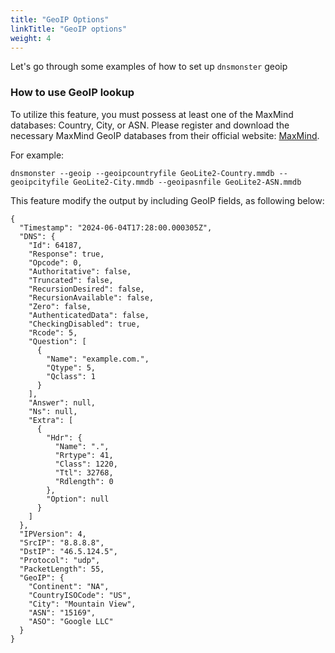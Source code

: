 ```yaml
---
title: "GeoIP Options"
linkTitle: "GeoIP options"
weight: 4
---
```


Let's go through some examples of how to set up `dnsmonster` geoip

### How to use GeoIP lookup

To utilize this feature, you must possess at least one of the MaxMind databases: Country, City, or ASN. Please register and download the necessary MaxMind GeoIP databases from their official website: [MaxMind](https://www.maxmind.com/en/).

For example:
```
dnsmonster --geoip --geoipcountryfile GeoLite2-Country.mmdb --geoipcityfile GeoLite2-City.mmdb --geoipasnfile GeoLite2-ASN.mmdb
```

This feature modify the output by including GeoIP fields, as following below:

```
{
  "Timestamp": "2024-06-04T17:28:00.000305Z",
  "DNS": {
    "Id": 64187,
    "Response": true,
    "Opcode": 0,
    "Authoritative": false,
    "Truncated": false,
    "RecursionDesired": false,
    "RecursionAvailable": false,
    "Zero": false,
    "AuthenticatedData": false,
    "CheckingDisabled": true,
    "Rcode": 5,
    "Question": [
      {
        "Name": "example.com.",
        "Qtype": 5,
        "Qclass": 1
      }
    ],
    "Answer": null,
    "Ns": null,
    "Extra": [
      {
        "Hdr": {
          "Name": ".",
          "Rrtype": 41,
          "Class": 1220,
          "Ttl": 32768,
          "Rdlength": 0
        },
        "Option": null
      }
    ]
  },
  "IPVersion": 4,
  "SrcIP": "8.8.8.8",
  "DstIP": "46.5.124.5",
  "Protocol": "udp",
  "PacketLength": 55,
  "GeoIP": {
    "Continent": "NA",
    "CountryISOCode": "US",
    "City": "Mountain View",
    "ASN": "15169",
    "ASO": "Google LLC"
  }
}
```
